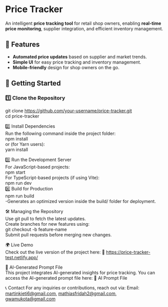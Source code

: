  # Price Tracker  
An intelligent **price tracking tool** for retail shop owners, enabling **real-time price monitoring**, supplier integration, and efficient inventory management.  

## 🚀 Features  
- **Automated price updates** based on supplier and market trends.  
- **Simple UI** for easy price tracking and inventory management.  
- **Mobile-friendly** design for shop owners on the go.  
  
## 📌 Getting Started  
  
### 1️⃣ **Clone the Repository**    
git clone https://github.com/your-username/price-tracker.git  
cd price-tracker   

2️⃣ Install Dependencies   
Run the following command inside the project folder:  
 npm install  
  or (for Yarn users):  
 yarn install  
 
3️⃣ Run the Development Server  
For JavaScript-based projects:  
   npm start  
For TypeScript-based projects (if using Vite):  
   npm run dev  
4️⃣ Build for Production  
   npm run build  
-Generates an optimized version inside the build/ folder for deployment.  

🛠️ Managing the Repository  
Use git pull to fetch the latest updates.  
Create branches for new features using:  
    git checkout -b feature-name  
Submit pull requests before merging new changes.  

🌍 Live Demo  
Check out the live version of the project here: 🔗 https://price-tracker-test.netlify.app/  

🤖 AI-Generated Prompt File  
This project integrates AI-generated insights for price tracking. You can access the AI-generated prompt file here: 🔗 AI Prompt File  

📞 Contact
For any inquiries or contributions, reach out via:
Email: martinkieti6@gmail.com, mathiasfridah2@gmail.com, gwamukota@gmail.com

